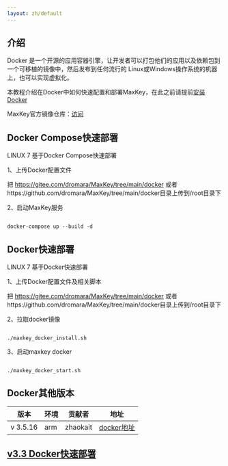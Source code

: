 ```yaml
---
layout: zh/default
---
```

<h2>介绍</h2>
Docker 是一个开源的应用容器引擎，让开发者可以打包他们的应用以及依赖包到一个可移植的镜像中，然后发布到任何流行的 Linux或Windows操作系统的机器上，也可以实现虚拟化。

本教程介绍在Docker中如何快速配置和部署MaxKey，在此之前请提前<a target="_blank" href="https://docs.docker.com/engine/install/">安装Docker</a>

MaxKey官方镜像仓库：<a href="https://hub.docker.com/u/maxkeytop" target="_blank">访问</a>

<h2>Docker Compose快速部署</h2>
LINUX 7 基于Docker Compose快速部署

1、上传Docker配置文件

把 https://gitee.com/dromara/MaxKey/tree/main/docker 或者https://github.com/dromara/MaxKey/tree/main/docker目录上传到/root目录下


2、启动MaxKey服务
<pre><code class="bash hljs">
docker-compose up --build -d
</code></pre>


<h2>Docker快速部署</h2>
LINUX 7 基于Docker快速部署

1、上传Docker配置文件及相关脚本

把 https://gitee.com/dromara/MaxKey/tree/main/docker 或者https://github.com/dromara/MaxKey/tree/main/docker目录上传到/root目录下


2、拉取docker镜像

<pre><code class="bash hljs">
./maxkey_docker_install.sh
</code></pre>

3、启动maxkey docker

<pre><code class="bash hljs">
./maxkey_docker_start.sh
</code></pre>


<h2>Docker其他版本</h2>

<table border="0" class="table table-striped table-bordered ">
	<thead>
		<tr class="a">
			<th>版本</th>
			<th>环境</th>
			<th>贡献者</th>
			<th>地址</th>
		</tr>
	</thead>
	<tbody>
		<tr class="a">
			<td>v 3.5.16 </td>
			<td>arm</td>
			<td>zhaokait</td>
			<td> <a href="https://hub.docker.com/r/zhaokait/" target="_blank">docker地址</a>  </td>
		</tr>
	</tbody>
</table>

<h2><a href="./deploy_docker_v3.3.html">v3.3 Docker快速部署</a></h2>